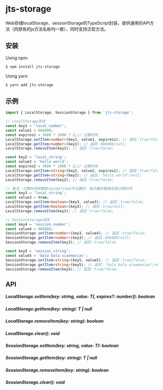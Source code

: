 # jts-storage

Web存储localStorage、sessionStorage的TypeScript封装，提供通用的API方法（同原有的js方法名称均一致），同时支持泛型方法。

## 安装

Using npm:

```bash
$ npm install jts-storage
```

Using yarn:

```bash
$ yarn add jts-storage
```

## 示例

```ts
import { LocalStorage, SessionStorage } from 'jts-storage';

// LocalStorage测试
const key1 = 'local_number';
const value1 = 666888;
const expires1 = 3600 * 1000 * 2;// 过期时间
LocalStorage.setItem<number>(key1, value1, expires1); // 返回：true/false;
LocalStorage.getItem<number>(key1); // 返回：666888/null;
LocalStorage.removeItem(key1); // 返回：true/false;

const key2 = 'local_string';
const value2 = 'hello world';
const expires2 = 3600 * 1000 * 2;// 过期时间
LocalStorage.setItem<string>(key2, value2, expires2); // 返回：true/false;
LocalStorage.getItem<string>(key2); // 返回：'hello world'/null;
LocalStorage.removeItem(key2); // 返回：true/false;

// 备注：过期时间参数默认undefined不设置时，表示缓存数据没有过期时间
const key3 = 'local_string';
const value3 = true;
LocalStorage.setItem<boolean>(key3, value3); // 返回：true/false;
LocalStorage.getItem<boolean>(key3); // 返回：true/null;
LocalStorage.removeItem(key3); // 返回：true/false;

// SessionStorage测试
const key4 = 'session_number';
const value4 = 666888;
SessionStorage.setItem<number>(key3, value4); // 返回：true/false;
SessionStorage.getItem<number>(key3); // 返回：666888/null;
SessionStorage.removeItem(key3); // 返回：true/false

const key5 = 'session_string';
const value5 = 'bala bala xiaomoxian';
SessionStorage.setItem<string>(key5, value5); // 返回：true/false;
SessionStorage.getItem<string>(key5); // 返回：'bala bala xiaomoxian'/null;
SessionStorage.removeItem(key5); // 返回：true/false;
```

## API

##### LocalStorage.setItem<T>(key: string, value: T[, expires?: number]): boolean

##### LocalStorage.getItem<T>(key: string): T | null

##### LocalStorage.removeItem(key: string): boolean

##### LocalStorage.clear(): void

##### SessionStorage.setItem<T>(key: string, value: T): boolean

##### SessionStorage.getItem<T>(key: string): T | null

##### SessionStorage.removeItem(key: string): boolean

##### SessionStorage.clear(): void
